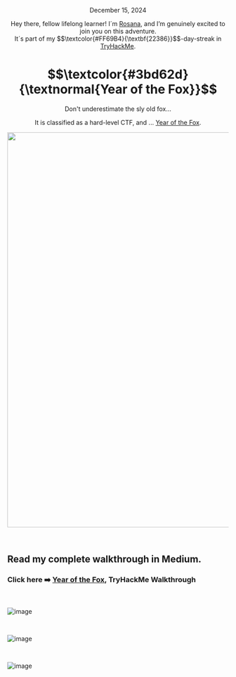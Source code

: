 
<p align="center">December 15, 2024</p>
<p align="center">Hey there, fellow lifelong learner! I´m <a href="https://www.linkedin.com/in/rosanafssantos/">Rosana</a>, and I’m genuinely excited to join you on this adventure.<br>
It´s part of my $$\textcolor{#FF69B4}{\textbf{22386}}$$-day-streak in  <a href="https://tryhackme.com">TryHackMe</a>.</p>

<h1 align="center">
  $$\textcolor{#3bd62d}{\textnormal{Year of the Fox}}$$
</h1>
<p align="center">Don't underestimate the sly old fox... </p>
<p align="center">It is classified as a hard-level CTF, and ... <a href="https://tryhackme.com/room/yotfy">Year of the Fox</a>.</p>
                                                              
<p align="center">
  <img width="900px" src="https://github.com/user-attachments/assets/cbc169bb-1aff-4e14-a0d9-1ccc128531e2">
</p>


<br>

<h2>Read my complete walkthrough in Medium.</h2>

<h3 align="left"> Click here ➡️  <a href="https://medium.com/@RosanaFS/tryhackme-year-of-the-fox-5bf902659ce1">Year of the Fox</a>, TryHackMe Walkthrough</h3>

<br>

![image](https://github.com/user-attachments/assets/6c624a7a-0dee-4cd6-9ab4-55d78ac786d8)



<br>

![image](https://github.com/user-attachments/assets/7feb2bae-553c-45e2-83ff-e25dde8ff512)



<br>


![image](https://github.com/user-attachments/assets/5aa7d9d4-5fd7-45bd-b2fd-caa477d8f679)

